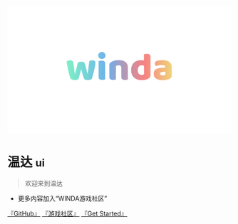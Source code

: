 <!-- _coverpage.md -->

![logo](_media/winda.png)

# 温达 <small>ui</small>

> 欢迎来到温达

- 更多内容加入“WINDA游戏社区”

[『GitHub』](https://github.com/usiege/winda)
[『游戏社区』](https://kook.vip/PYEQ2u)
[『Get Started』](#docsify)


<!-- 背景图片 -->

<!-- ![](_media/wind.png) -->

<!-- 背景色 -->

<!-- ![color](#f0f0f0) -->
